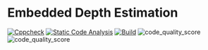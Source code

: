 # Embedded Depth Estimation
[![Cppcheck](https://github.com/SavithaPechimuthu/M2-EmbSys/actions/workflows/c-cpp.yml/badge.svg)](https://github.com/SavithaPechimuthu/M2-EmbSys/actions/workflows/c-cpp.yml)
[![Static Code Analysis](https://github.com/SavithaPechimuthu/M2-EmbSys/actions/workflows/static.yml/badge.svg)](https://github.com/SavithaPechimuthu/M2-EmbSys/actions/workflows/static.yml)
[![Build](https://github.com/SavithaPechimuthu/M2-EmbSys/actions/workflows/Build.yml/badge.svg)](https://github.com/SavithaPechimuthu/M2-EmbSys/actions/workflows/Build.yml)
![code_quality_score](https://api.codiga.io/project/31602/score/svg)
![code_quality_score](https://api.codiga.io/project/31602/status/svg)
